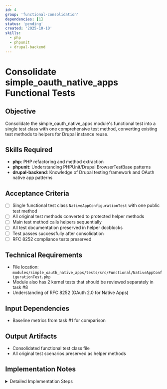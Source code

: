 ```yaml
---
id: 4
group: 'functional-consolidation'
dependencies: [1]
status: 'pending'
created: '2025-10-10'
skills:
  - php
  - phpunit
  - drupal-backend
---
```


# Consolidate simple_oauth_native_apps Functional Tests

## Objective

Consolidate the simple_oauth_native_apps module's functional test into a single test class with one comprehensive test method, converting existing test methods to helpers for Drupal instance reuse.

## Skills Required

- **php**: PHP refactoring and method extraction
- **phpunit**: Understanding PHPUnit/Drupal BrowserTestBase patterns
- **drupal-backend**: Knowledge of Drupal testing framework and OAuth native app patterns

## Acceptance Criteria

- [ ] Single functional test class `NativeAppConfigurationTest` with one public test method
- [ ] All original test methods converted to protected helper methods
- [ ] Main test method calls helpers sequentially
- [ ] All test documentation preserved in helper docblocks
- [ ] Test passes successfully after consolidation
- [ ] RFC 8252 compliance tests preserved

## Technical Requirements

- File location: `modules/simple_oauth_native_apps/tests/src/Functional/NativeAppConfigurationTest.php`
- Module also has 2 kernel tests that should be reviewed separately in task #8
- Understanding of RFC 8252 (OAuth 2.0 for Native Apps)

## Input Dependencies

- Baseline metrics from task #1 for comparison

## Output Artifacts

- Consolidated functional test class file
- All original test scenarios preserved as helper methods

## Implementation Notes

<details>
<summary>Detailed Implementation Steps</summary>

### Step 1: Analyze Current Test Structure

Read `modules/simple_oauth_native_apps/tests/src/Functional/NativeAppConfigurationTest.php`:

- Identify all public test methods
- Review what aspects of RFC 8252 are being tested
- Note any setup specific to native app testing (custom URI schemes, redirect handling, etc.)

### Step 2: Consolidation Pattern

Follow the same pattern as task #3:

1. Create single `testComprehensiveNativeAppFunctionality()` method
2. Convert all `testXyz()` methods to `helperXyz()` methods
3. Call helpers sequentially from main test method
4. Preserve all documentation and `@covers` annotations

### Step 3: Native App-Specific Considerations

RFC 8252 addresses OAuth for native applications (mobile apps, desktop apps). Ensure tests validate:

- **Custom URI scheme handling** (e.g., `myapp://oauth/callback`)
- **Loopback redirect URIs** (e.g., `http://127.0.0.1:randomport/callback`)
- **PKCE requirement** for native apps (should always use PKCE)
- **Token storage security** considerations

### Step 4: Implementation Structure

```php
/**
 * Comprehensive native app OAuth functionality test.
 *
 * Tests RFC 8252 OAuth 2.0 for Native Apps implementation including:
 * - Custom URI scheme registration and validation
 * - Loopback redirect URI handling
 * - PKCE enforcement for native apps
 * - [Add other scenarios based on original test methods]
 */
public function testComprehensiveNativeAppFunctionality(): void {
  $this->helperCustomUriSchemeValidation();
  $this->helperLoopbackRedirectHandling();
  $this->helperPkceEnforcement();
  // Add all other helpers
}
```

### Step 5: Test Execution

Run the consolidated test:

```bash
cd /var/www/html
vendor/bin/phpunit modules/simple_oauth_native_apps/tests/src/Functional/NativeAppConfigurationTest.php
```

### Step 6: Verification Checklist

- [ ] All RFC 8252 compliance checks preserved
- [ ] Native app-specific security validations intact
- [ ] Integration with PKCE module tested
- [ ] Custom URI scheme validation functional
- [ ] Test execution faster than baseline

### Important Notes

**Do NOT remove**:
- Security-critical native app validations
- RFC 8252 compliance tests
- PKCE integration tests
- Custom URI scheme validation

**Can consider trimming** (if present):
- Configuration schema-only tests
- Simple getter/setter tests
- Drupal form API validation tests

**Kernel Tests**: This module also has `OAuthFlowIntegrationTest` and `ServiceIntegrationTest` in the Kernel directory. These should be handled in task #8, not this task.

</details>
